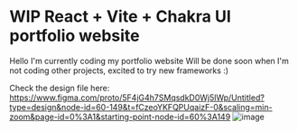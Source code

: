 # WIP React + Vite + Chakra UI portfolio website

Hello I'm currently coding my portfolio website Will be done soon when I'm not coding other projects, excited to try new frameworks :)

Check the design file here: https://www.figma.com/proto/5F4jG4h7SMqsdkD0Wj5lWp/Untitled?type=design&node-id=60-149&t=fCzeoYKFQPUqaizF-0&scaling=min-zoom&page-id=0%3A1&starting-point-node-id=60%3A149
![image](https://github.com/GabrielRJn/portfolio-website/assets/88378835/f9a6cc23-8d82-4eae-b038-02b7e1abe319)
